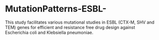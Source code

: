 # MutationPatterns-ESBL-
This study facilitates various mutational studies in ESBL (CTX-M, SHV and TEM) genes for efficient and resistance free drug design against Escherichia coli and Klebsiella pneumoniae.
